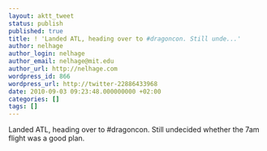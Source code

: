 ```yaml
---
layout: aktt_tweet
status: publish
published: true
title: ! 'Landed ATL, heading over to #dragoncon. Still unde...'
author: nelhage
author_login: nelhage
author_email: nelhage@mit.edu
author_url: http://nelhage.com
wordpress_id: 866
wordpress_url: http://twitter-22886433968
date: 2010-09-03 09:23:48.000000000 +02:00
categories: []
tags: []
---
```

Landed ATL, heading over to #dragoncon. Still undecided whether the 7am flight was a good plan.
